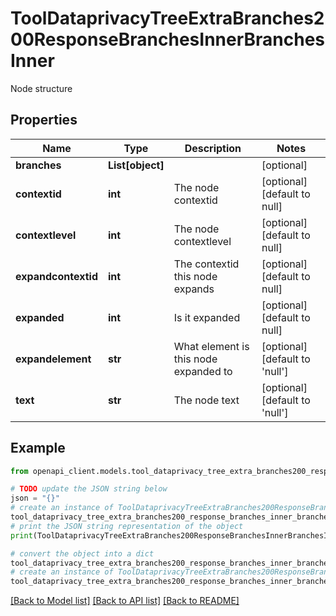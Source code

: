 # ToolDataprivacyTreeExtraBranches200ResponseBranchesInnerBranchesInner

Node structure

## Properties

Name | Type | Description | Notes
------------ | ------------- | ------------- | -------------
**branches** | **List[object]** |  | [optional] 
**contextid** | **int** | The node contextid | [optional] [default to null]
**contextlevel** | **int** | The node contextlevel | [optional] [default to null]
**expandcontextid** | **int** | The contextid this node expands | [optional] [default to null]
**expanded** | **int** | Is it expanded | [optional] [default to null]
**expandelement** | **str** | What element is this node expanded to | [optional] [default to 'null']
**text** | **str** | The node text | [optional] [default to 'null']

## Example

```python
from openapi_client.models.tool_dataprivacy_tree_extra_branches200_response_branches_inner_branches_inner import ToolDataprivacyTreeExtraBranches200ResponseBranchesInnerBranchesInner

# TODO update the JSON string below
json = "{}"
# create an instance of ToolDataprivacyTreeExtraBranches200ResponseBranchesInnerBranchesInner from a JSON string
tool_dataprivacy_tree_extra_branches200_response_branches_inner_branches_inner_instance = ToolDataprivacyTreeExtraBranches200ResponseBranchesInnerBranchesInner.from_json(json)
# print the JSON string representation of the object
print(ToolDataprivacyTreeExtraBranches200ResponseBranchesInnerBranchesInner.to_json())

# convert the object into a dict
tool_dataprivacy_tree_extra_branches200_response_branches_inner_branches_inner_dict = tool_dataprivacy_tree_extra_branches200_response_branches_inner_branches_inner_instance.to_dict()
# create an instance of ToolDataprivacyTreeExtraBranches200ResponseBranchesInnerBranchesInner from a dict
tool_dataprivacy_tree_extra_branches200_response_branches_inner_branches_inner_from_dict = ToolDataprivacyTreeExtraBranches200ResponseBranchesInnerBranchesInner.from_dict(tool_dataprivacy_tree_extra_branches200_response_branches_inner_branches_inner_dict)
```
[[Back to Model list]](../README.md#documentation-for-models) [[Back to API list]](../README.md#documentation-for-api-endpoints) [[Back to README]](../README.md)


